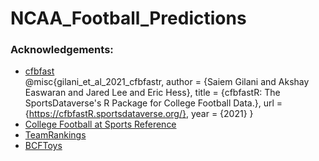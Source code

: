 # NCAA_Football_Predictions
### Acknowledgements:
-  [cfbfast](https://github.com/sportsdataverse/cfbfastR/tree/e0f97cfe07e7f5e970dd482a0d68315c211dc095)   
@misc{gilani_et_al_2021_cfbfastr,
  author = {Saiem Gilani and Akshay Easwaran and Jared Lee and Eric Hess},
  title = {cfbfastR: The SportsDataverse's R Package for College Football Data.},
  url = {https://cfbfastR.sportsdataverse.org/},
  year = {2021}
}  
-  [College Football at Sports Reference](https://www.sports-reference.com/cfb/years/2023-ratings.html)  
-  [TeamRankings](https://www.teamrankings.com/ncf/rankings/teams/)  
-  [BCFToys](https://www.bcftoys.com/2023-fei/)  
